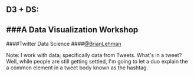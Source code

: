 ## D3 + DS:   
###A Data Visualization Workshop
----
####Twitter Data Science
####[@BrianLehman](https://twitter.com/brianlehman)

Note: I work with data; specifically data from Tweets. What's in a tweet? Well, while people are still getting settled, I'm going to let a duo explain the a common element in a tweet body known as the hashtag.

